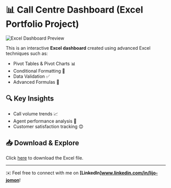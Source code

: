 # 📊 Call Centre Dashboard (Excel Portfolio Project)

![Excel Dashboard Preview](https://github.com/LIJOpi/Excel-Dashboard-Call-Centre/commit/01fa07709d7b882672ea60ff20ec8600547b73d9)

This is an interactive **Excel dashboard** created using advanced Excel techniques such as:
- Pivot Tables & Pivot Charts 📊
- Conditional Formatting 🎨
- Data Validation ✅
- Advanced Formulas 📑

## 🔍 Key Insights
- Call volume trends 📈
- Agent performance analysis 🎯
- Customer satisfaction tracking 😊

## 📥 Download & Explore
Click [here](./CALL_CENTRE_dashboard.xlsx) to download the Excel file.

---
✉️ Feel free to connect with me on **[LinkedIn]www.linkedin.com/in/lijo-jomon**!
